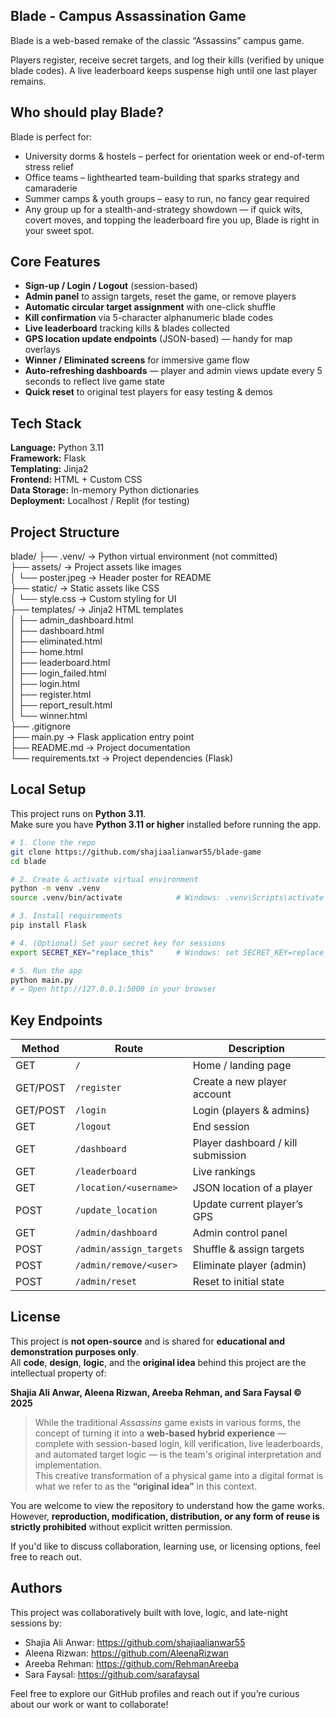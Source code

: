 
## Blade - Campus Assassination Game

Blade is a web-based remake of the classic “Assassins” campus game.

Players register, receive secret targets, and log their kills (verified by unique blade codes). A live leaderboard keeps suspense high until one last player remains.

## Who should play Blade?


Blade is perfect for:

- University dorms & hostels – perfect for orientation week or end-of-term stress relief
- Office teams – lighthearted team-building that sparks strategy and camaraderie
- Summer camps & youth groups – easy to run, no fancy gear required
- Any group up for a stealth-and-strategy showdown — if quick wits, covert moves, and topping the leaderboard fire you up, Blade is right in your sweet spot.


##  Core Features

- **Sign-up / Login / Logout** (session-based)
- **Admin panel** to assign targets, reset the game, or remove players
- **Automatic circular target assignment** with one-click shuffle
- **Kill confirmation** via 5-character alphanumeric blade codes
- **Live leaderboard** tracking kills & blades collected
- **GPS location update endpoints** (JSON-based) — handy for map overlays
- **Winner / Eliminated screens** for immersive game flow
- **Auto-refreshing dashboards** — player and admin views update every 5 seconds to reflect live game state
- **Quick reset** to original test players for easy testing & demos

## Tech Stack


**Language:** Python 3.11  
**Framework:** Flask  
**Templating:** Jinja2  
**Frontend:** HTML + Custom CSS  
**Data Storage:** In-memory Python dictionaries  
**Deployment:** Localhost / Replit (for testing)

## Project Structure

blade/
├── .venv/                  → Python virtual environment (not committed)  
├── assets/                 → Project assets like images  
│   └── poster.jpeg         → Header poster for README  
├── static/                 → Static assets like CSS  
│   └── style.css           → Custom styling for UI  
├── templates/              → Jinja2 HTML templates  
│   ├── admin_dashboard.html  
│   ├── dashboard.html  
│   ├── eliminated.html  
│   ├── home.html  
│   ├── leaderboard.html  
│   ├── login_failed.html  
│   ├── login.html  
│   ├── register.html  
│   ├── report_result.html  
│   └── winner.html  
├── .gitignore             
├── main.py                 → Flask application entry point  
├── README.md               → Project documentation  
└── requirements.txt        → Project dependencies (Flask)

##  Local Setup

This project runs on **Python 3.11**.  
Make sure you have **Python 3.11 or higher** installed before running the app.

```bash
# 1. Clone the repo
git clone https://github.com/shajiaalianwar55/blade-game
cd blade

# 2. Create & activate virtual environment
python -m venv .venv
source .venv/bin/activate            # Windows: .venv\Scripts\activate

# 3. Install requirements
pip install Flask

# 4. (Optional) Set your secret key for sessions
export SECRET_KEY="replace_this"     # Windows: set SECRET_KEY=replace_this

# 5. Run the app
python main.py
# → Open http://127.0.0.1:5000 in your browser

```


## Key Endpoints

| Method | Route                     | Description                          |
|--------|---------------------------|--------------------------------------|
| GET    | `/`                       | Home / landing page                  |
| GET/POST | `/register`             | Create a new player account          |
| GET/POST | `/login`                | Login (players & admins)             |
| GET    | `/logout`                | End session                          |
| GET    | `/dashboard`             | Player dashboard / kill submission   |
| GET    | `/leaderboard`           | Live rankings                        |
| GET    | `/location/<username>`   | JSON location of a player            |
| POST   | `/update_location`       | Update current player’s GPS          |
| GET    | `/admin/dashboard`       | Admin control panel                  |
| POST   | `/admin/assign_targets`  | Shuffle & assign targets             |
| POST   | `/admin/remove/<user>`   | Eliminate player (admin)             |
| POST   | `/admin/reset`           | Reset to initial state               |

##  License

This project is **not open-source** and is shared for **educational and demonstration purposes only**.  
All **code**, **design**, **logic**, and the **original idea** behind this project are the intellectual property of:

**Shajia Ali Anwar, Aleena Rizwan, Areeba Rehman, and Sara Faysal © 2025**

> While the traditional *Assassins* game exists in various forms, the concept of turning it into a **web-based hybrid experience** — complete with session-based login, kill verification, live leaderboards, and automated target logic — is the team's original interpretation and implementation.  
> This creative transformation of a physical game into a digital format is what we refer to as the **“original idea”** in this context.

You are welcome to view the repository to understand how the game works.  
However, **reproduction, modification, distribution, or any form of reuse is strictly prohibited** without explicit written permission.

If you'd like to discuss collaboration, learning use, or licensing options, feel free to reach out.

## Authors

This project was collaboratively built with love, logic, and late-night sessions by:

-  Shajia Ali Anwar: https://github.com/shajiaalianwar55
-  Aleena Rizwan: https://github.com/AleenaRizwan
-  Areeba Rehman: https://github.com/RehmanAreeba
-  Sara Faysal: https://github.com/sarafaysal

Feel free to explore our GitHub profiles and reach out if you’re curious about our work or want to collaborate!
